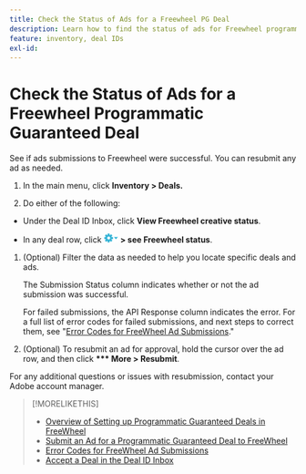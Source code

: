 ```yaml
---
title: Check the Status of Ads for a Freewheel PG Deal
description: Learn how to find the status of ads for Freewheel programmatic guaranteed deals.
feature: inventory, deal IDs
exl-id: 
---
```

# Check the Status of Ads for a Freewheel Programmatic Guaranteed Deal

See if ads submissions to Freewheel were successful. You can resubmit any ad as needed.

1. In the main menu, click **Inventory > Deals.**

1. Do either of the following:

  * Under the Deal ID Inbox, click **View Freewheel creative status**.
  
  * In any deal row, click ![Options menu](/help/dsp/assets/options-menu.png) **> see Freewheel status**.

1. (Optional) Filter the data as needed to help you locate specific deals and ads.

   The Submission Status column indicates whether or not the ad submission was successful.
   
   For failed submissions, the API Response column indicates the error. For a full list of error codes for failed submissions, and next steps to correct them, see "[Error Codes for FreeWheel Ad Submissions](freewheel-error-codes.md)."

1. (Optional) To resubmit an ad for approval, hold the cursor over the ad row, and then click **\*\*\* More > Resubmit**.

For any additional questions or issues with resubmission, contact your Adobe account manager.

>[!MORELIKETHIS]
>
>* [Overview of Setting up Programmatic Guaranteed Deals in FreeWheel](freewheel-overview.md)
>* [Submit an Ad for a Programmatic Guaranteed Deal to FreeWheel](freewheel-submit.md)
>* [Error Codes for FreeWheel Ad Submissions](freewheel-error-codes.md)
>* [Accept a Deal in the Deal ID Inbox](deal-id-inbox-accept.md)
